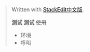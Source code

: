 


> Written with [StackEdit中文版](https://stackedit.cn/).
>
> **测试**
> **测试** ~~使用~~
> + 环境
> + 呼叫
>   

 

 

<!--stackedit_data:
eyJoaXN0b3J5IjpbLTE3MDEzMjgyOTcsMTA3NzcxMzM5OSwxMz
k2NTQ1NjMwLC02NTQ1NDk0OTcsMjA5MDI3NjMzNyw0NDA5MDU2
MTldfQ==
-->